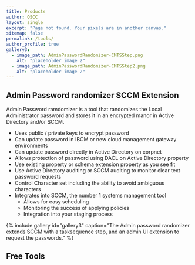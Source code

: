 ```yaml
---
title: Products
author: OSCC
layout: single
excerpt: "Page not found. Your pixels are in another canvas."
sitemap: false
permalink: /tools/
author_profile: true
gallery3:
  - image_path: AdminPasswordRandomizer-CMTSStep.png
    alt: "placeholder image 2"
  - image_path: AdminPasswordRandomizer-CMTSStep2.png
    alt: "placeholder image 2"
---
```


## Admin Password randomizer SCCM Extension ##

Admin Password ramdomizer is a tool that randomizes the Local Administrator password and stores it in an encrypted manor in Active Directory and/or SCCM.

- Uses public / private keys to encrypt password
- Can update password in IBCM or new cloud management gateway environments
- Can update password directly in Active Directory on corpnet
- Allows protection of password using DACL on Active Directory property
- Use existing property or schema extension property as you see fit
- Use Active Directory auditing or SCCM auditing to monitor clear text password requests
- Control Character set including the ability to avoid ambiguous characters
- Integrates into SCCM, the number 1 systems management tool
	- Allows for easy scheduling
	- Monitoring the success of applying policies
	- Integration into your staging process


{% include gallery id="gallery3" caption="The Admin password randomizer extends SCCM with a tasksequence step, and an admin UI extension to request the passwords." %}


## Free Tools ##